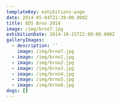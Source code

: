 ```yaml
---
templateKey: exhibitions-page
date: 2014-05-04T21:39:00.000Z
title: EDS Brno 2014
image: /img/brno7.jpg
exhibitionDate: 2014-10-25T22:00:00.000Z
galleryImages:
  - description: ''
    image: /img/brno7.jpg
  - image: /img/brno1.jpg
  - image: /img/brno2.jpg
  - image: /img/brno3.jpg
  - image: /img/brno4.jpg
  - image: /img/brno5.jpg
  - image: /img/brno6.jpg
dogs: []
---
```


